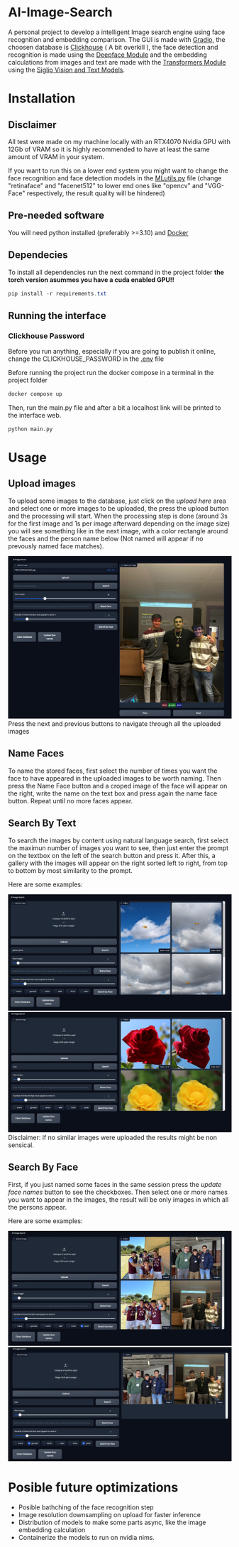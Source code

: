 # AI-Image-Search
A personal project to develop a intelligent Image search engine using face recognition and embedding comparison. The GUI is made with [Gradio](https://www.gradio.app/), the choosen database is [Clickhouse](https://clickhouse.com/) ( A bit overkill ), the face detection and recognition is made using the [Deepface Module](https://github.com/serengil/deepface) and the embedding calculations from images and text are made with the [Transformers Module](https://github.com/huggingface/transformers) using the [Siglip Vision and Text Models](https://huggingface.co/docs/transformers/main/model_doc/siglip).

# Installation 
## Disclaimer
All test were made on my machine locally with an RTX4070 Nvidia GPU with 12Gb of VRAM so it is highly recommended to have at least the same amount of VRAM in your system.

If you want to run this on a lower end system you might want to change the face recognition and face detection models in the [MLutils.py](/utils/MLutils.py) file (change "retinaface" and "facenet512" to lower end ones like "opencv" and "VGG-Face" respectively, the result quality will be hindered)

## Pre-needed software
You will need python installed (preferably >=3.10) and [Docker](https://www.docker.com/) 

## Dependecies
To install all dependencies run the next command in the project folder **the torch version asummes you have a cuda enabled GPU!!**
```powershell
pip install -r requirements.txt
```

## Running the interface
### Clickhouse Password
Before you run anything, especially if you are going to publish it online, change the CLICKHOUSE_PASSWORD in the [.env](.env) file

Before running the project run the docker compose in a terminal in the project folder
```bash
docker compose up
```
Then, run the main.py file and after a bit a localhost link will be printed to the interface web.
```bash
python main.py
```

# Usage 
## Upload images 
To upload some images to the database, just click on the *upload here* area and select one or more images to be uploaded, the press the upload button and the processing will start. When the processing step is done (around 3s for the first image and 1s per image afterward depending on the image size) you will see something like in the next image, with a color rectangle around the faces and the person name below (Not named will appear if no prevously named face matches).

![](/imgs/Recognition.png)
Press the next and previous buttons to navigate through all the uploaded images

## Name Faces
To name the stored faces, first select the number of times you want the face to have appeared in the uploaded images to be worth naming. Then press the Name Face button and a croped image of the face will appear on the right, write the name on the text box and press again the name face button. Repeat until no more faces appear.

## Search By Text
To search the images by content using natural language search, first select the maximun number of images you want to see, then just enter the prompt on the textbox on the left of the search button and press it. After this, a gallery with the images will appear on the right sorted left to right, from top to bottom by most similarity to the prompt.

Here are some examples:

![](/imgs/Search_by_text1.png)
![](/imgs/Search_by_text2.png)
Disclaimer: if no similar images were uploaded the results might be non sensical.

## Search By Face
First, if you just named some faces in the same session press the *update face names* button to see the checkboxes. Then select one or more names you want to appear in the images, the result will be only images in which all the persons appear.

Here are some examples:

![](/imgs/Search_by_face1.png)
![](/imgs/Search_by_face2.png)

# Posible future optimizations 
- Posible bathching of the face recognition step
- Image resolution downsampling on upload for faster inference
- Distribution of models to make some parts async, like the image embedding calculation
- Containerize the models to run on nvidia nims.